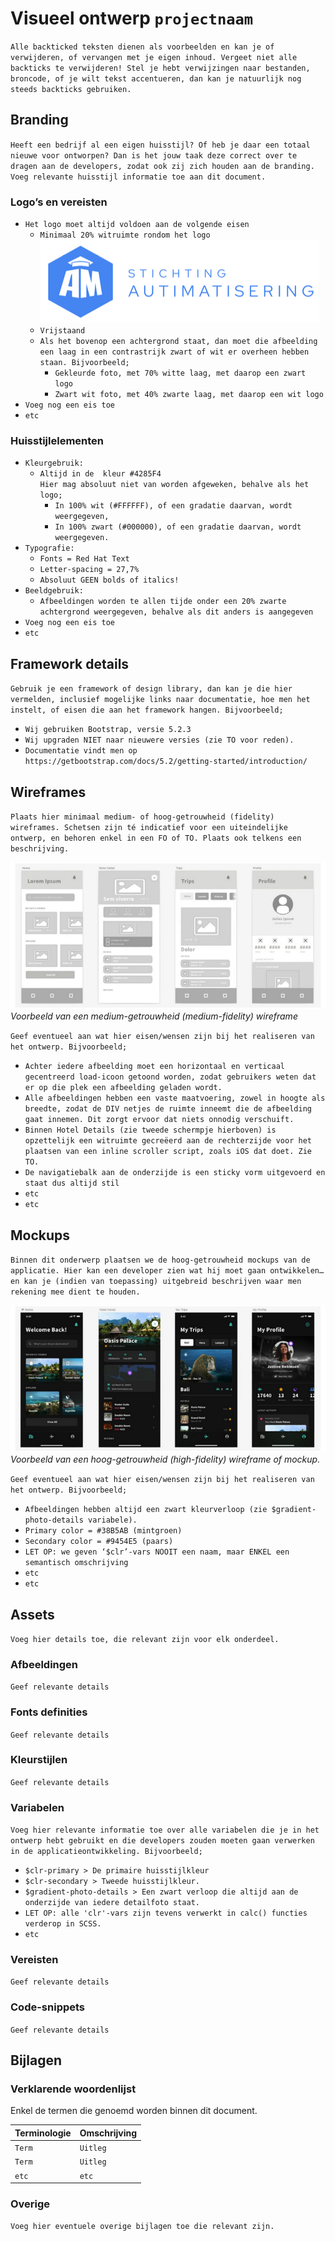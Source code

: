 # Visueel ontwerp `projectnaam`

`Alle backticked teksten dienen als voorbeelden en kan je of verwijderen, of vervangen met je eigen inhoud. Vergeet niet alle backticks te verwijderen! Stel je hebt verwijzingen naar bestanden, broncode, of je wilt tekst accentueren, dan kan je natuurlijk nog steeds backticks gebruiken.`

## Branding

`Heeft een bedrijf al een eigen huisstijl? Of heb je daar een totaal nieuwe voor ontworpen? Dan is het jouw taak deze correct over te dragen aan de developers, zodat ook zij zich houden aan de branding. Voeg relevante huisstijl informatie toe aan dit document.`

### Logo’s en vereisten

- `Het logo moet altijd voldoen aan de volgende eisen`
  - `Minimaal 20% witruimte rondom het logo`
    <br>
    ![Voorbeeld klassendiagram](./pics/logo.png)
  - `Vrijstaand`
  - `Als het bovenop een achtergrond staat, dan moet die afbeelding een laag in een contrastrijk zwart of wit er overheen hebben staan. Bijvoorbeeld;`
    - `Gekleurde foto, met 70% witte laag, met daarop een zwart logo`
    - `Zwart wit foto, met 40% zwarte laag, met daarop een wit logo`
- `Voeg nog een eis toe`
- `etc`

### Huisstijlelementen

- `Kleurgebruik:`
  - `Altijd in de  kleur #4285F4`<br>
    `Hier mag absoluut niet van worden afgeweken, behalve als het logo;`
    - `In 100% wit (#FFFFFF), of een gradatie daarvan, wordt weergegeven,`
    - `In 100% zwart (#000000), of een gradatie daarvan, wordt weergegeven.`
- `Typografie:`
  - `Fonts = Red Hat Text`
  - `Letter-spacing = 27,7%`
  - `Absoluut GEEN bolds of italics!`
- `Beeldgebruik:`
  - `Afbeeldingen worden te allen tijde onder een 20% zwarte achtergrond weergegeven, behalve als dit anders is aangegeven`
- `Voeg nog een eis toe`
- `etc`

## Framework details

`Gebruik je een framework of design library, dan kan je die hier vermelden, inclusief mogelijke links naar documentatie, hoe men het instelt, of eisen die aan het framework hangen. Bijvoorbeeld;`

- `Wij gebruiken Bootstrap, versie 5.2.3`
- `Wij upgraden NIET naar nieuwere versies (zie TO voor reden).`
- `Documentatie vindt men op https://getbootstrap.com/docs/5.2/getting-started/introduction/` 

## Wireframes

`Plaats hier minimaal medium- of hoog-getrouwheid (fidelity) wireframes. Schetsen zijn té indicatief voor een uiteindelijke ontwerp, en behoren enkel in een FO of TO. Plaats ook telkens een beschrijving.`

![Voorbeeld medium fidelity wireframe](./pics/wireframe-medium-fidelity.png)<br>
_Voorbeeld van een medium-getrouwheid (medium-fidelity) wireframe_

`Geef eventueel aan wat hier eisen/wensen zijn bij het realiseren van het ontwerp. Bijvoorbeeld;`

- `Achter iedere afbeelding moet een horizontaal en verticaal gecentreerd load-icoon getoond worden, zodat gebruikers weten dat er op die plek een afbeelding geladen wordt.`
- `Alle afbeeldingen hebben een vaste maatvoering, zowel in hoogte als breedte, zodat de DIV netjes de ruimte inneemt die de afbeelding gaat innemen. Dit zorgt ervoor dat niets onnodig verschuift.`
- `Binnen Hotel Details (zie tweede schermpje hierboven) is opzettelijk een witruimte gecreëerd aan de rechterzijde voor het plaatsen van een inline scroller script, zoals iOS dat doet. Zie TO.`
- `De navigatiebalk aan de onderzijde is een sticky vorm uitgevoerd en staat dus altijd stil`
- `etc`
- `etc`

## Mockups

`Binnen dit onderwerp plaatsen we de hoog-getrouwheid mockups van de applicatie. Hier kan een developer zien wat hij moet gaan ontwikkelen… en kan je (indien van toepassing) uitgebreid beschrijven waar men rekening mee dient te houden.`

![Voorbeeld high fidelity wireframe](./pics/wireframe-high-fidelity.png)<br>
_Voorbeeld van een hoog-getrouwheid (high-fidelity) wireframe of mockup._

`Geef eventueel aan wat hier eisen/wensen zijn bij het realiseren van het ontwerp. Bijvoorbeeld;`

- `Afbeeldingen hebben altijd een zwart kleurverloop (zie $gradient-photo-details variabele).`
- `Primary color = #38B5AB (mintgroen)`
- `Secondary color = #9454E5 (paars)`
- `LET OP: we geven ‘$clr’-vars NOOIT een naam, maar ENKEL een semantisch omschrijving`
- `etc`
- `etc`

## Assets

`Voeg hier details toe, die relevant zijn voor elk onderdeel.`

### Afbeeldingen

`Geef relevante details`

### Fonts definities

`Geef relevante details`

### Kleurstijlen

`Geef relevante details`

### Variabelen

`Voeg hier relevante informatie toe over alle variabelen die je in het ontwerp hebt gebruikt en die developers zouden moeten gaan verwerken in de applicatieontwikkeling. Bijvoorbeeld;`
- `$clr-primary > De primaire huisstijlkleur`
- `$clr-secondary > Tweede huisstijlkleur.`
- `$gradient-photo-details > Een zwart verloop die altijd aan de onderzijde van iedere detailfoto staat.`
- `LET OP: alle 'clr'-vars zijn tevens verwerkt in calc() functies verderop in SCSS.`
- `etc`

### Vereisten

`Geef relevante details`

### Code-snippets

`Geef relevante details`

## Bijlagen

### Verklarende woordenlijst

Enkel de termen die genoemd worden binnen dit document.


| Terminologie | Omschrijving |
| :--- | :--- |
| `Term` | `Uitleg` |
| `Term` | `Uitleg` |
| `etc` | `etc` |


### Overige

`Voeg hier eventuele overige bijlagen toe die relevant zijn.`
